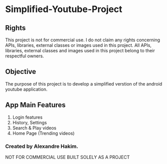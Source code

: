 # Simplified-Youtube-Project

## Rights

This project is not for commercial use.
I do not claim any rights concerning APIs, libraries, external classes or images used in this project. All APIs, libraries, external classes and images used in this project belong to their respectful owners.

## Objective

The purpose of this project is to develop a simplified verstion of the android youtube application.

## App Main Features
1. Login features
2. History, Settings
3. Search & Play videos
4. Home Page (Trending videos)

### Created by Alexandre Hakim. 

NOT FOR COMMERCIAL USE
BUILT SOLELY AS A PROJECT
